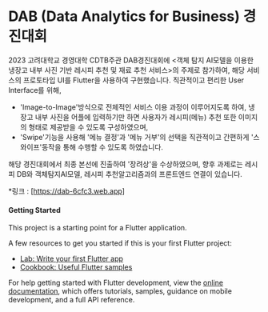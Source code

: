 # DAB (Data Analytics for Business) 경진대회

2023 고려대학교 경영대학 CDTB주관 DAB경진대회에 <객체 탐지 AI모델을 이용한 냉장고 내부 사진 기반 레시피 추천 및 재료 추천 서비스>의 주제로 참가하여, 해당 서비스의 프로토타입 UI를 Flutter을 사용하여 구현했습니다.
직관적이고 편리한 User Interface를 위해,
- 'Image-to-Image'방식으로 전체적인 서비스 이용 과정이 이루어지도록 하여, 냉장고 내부 사진을 어플에 입력하기만 하면 사용자가 레시피(메뉴) 추천 또한 이미지의 형태로 제공받을 수 있도록 구성하였으며,
- 'Swipe'기능을 사용해 '메뉴 결정'과 '메뉴 거부'의 선택을 직관적이고 간편하게 '스와이프'동작을 통해 수행할 수 있도록 하였습니다.

해당 경진대회에서 최종 본선에 진출하여 '장려상'을 수상하였으며, 향후 과제로는 레시피 DB와 객체탐지AI모델, 레시피 추천알고리즘과의 프론트엔드 연결이 있습니다.

*링크 : [https://dab-6cfc3.web.app]





#### Getting Started

This project is a starting point for a Flutter application.

A few resources to get you started if this is your first Flutter project:

- [Lab: Write your first Flutter app](https://docs.flutter.dev/get-started/codelab)
- [Cookbook: Useful Flutter samples](https://docs.flutter.dev/cookbook)

For help getting started with Flutter development, view the
[online documentation](https://docs.flutter.dev/), which offers tutorials,
samples, guidance on mobile development, and a full API reference.
